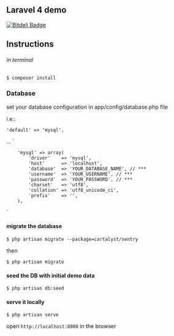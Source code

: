 ## Laravel 4 demo

[![Bitdeli Badge](https://d2weczhvl823v0.cloudfront.net/bstrahija/l4-site-tutorial/trend.png)](https://bitdeli.com/free "Bitdeli Badge")


## Instructions

###### in terminal 
`$ composer install`

### Database
set your database configuration in app/config/database.php file

i.e.:

`'default' => 'mysql',`

...
`

		'mysql' => array(
			'driver'    => 'mysql',
			'host'      => 'localhost',
			'database'  => 'YOUR_DATABASE_NAME', // ***
			'username'  => 'YOUR_USERNAME', // ***
			'password'  => 'YOUR_PASSWORD', // ***
			'charset'   => 'utf8',
			'collation' => 'utf8_unicode_ci',
			'prefix'    => '',
		),
`

#### migrate the database

`$ php artisan migrate --package=cartalyst/sentry`

then

`$ php artisan migrate`

#### seed the DB with initial demo data

`$ php artisan db:seed`

#### serve it locally

`$ php artisan serve`

open `http://localhost:8000` in the browser 